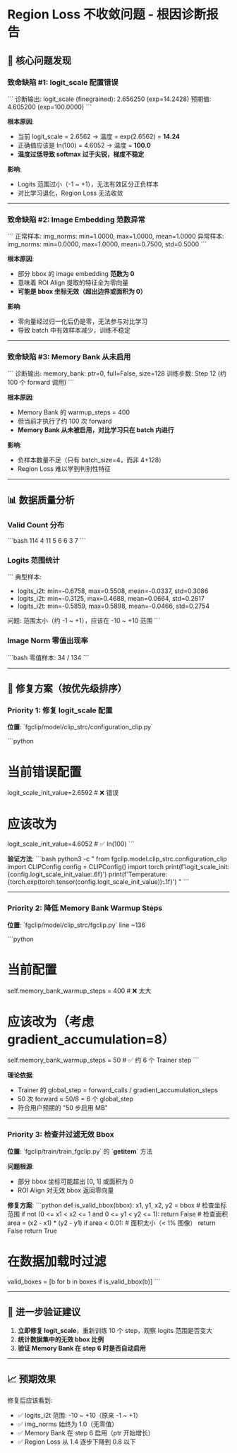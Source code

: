 # Region Loss 不收敛问题 - 根因诊断报告

## 🔴 核心问题发现

### **致命缺陷 #1: logit_scale 配置错误**
\`\`\`
诊断输出: logit_scale (finegrained): 2.656250 (exp=14.2428)
预期值: 4.605200 (exp=100.0000)
\`\`\`

**根本原因**: 
- 当前 logit_scale = 2.6562 → 温度 = exp(2.6562) = **14.24**
- 正确值应该是 ln(100) = 4.6052 → 温度 = **100.0**
- **温度过低导致 softmax 过于尖锐，梯度不稳定**

**影响**:
- Logits 范围过小（-1 ~ +1），无法有效区分正负样本
- 对比学习退化，Region Loss 无法收敛

---

### **致命缺陷 #2: Image Embedding 范数异常**
\`\`\`
正常样本: img_norms: min=1.0000, max=1.0000, mean=1.0000
异常样本: img_norms: min=0.0000, max=1.0000, mean=0.7500, std=0.5000
\`\`\`

**根本原因**:
- 部分 bbox 的 image embedding **范数为 0**
- 意味着 ROI Align 提取的特征全为零向量
- **可能是 bbox 坐标无效（超出边界或面积为 0）**

**影响**:
- 零向量经过归一化后仍是零，无法参与对比学习
- 导致 batch 中有效样本减少，训练不稳定

---

### **致命缺陷 #3: Memory Bank 从未启用**
\`\`\`
诊断输出: memory_bank: ptr=0, full=False, size=128
训练步数: Step 12 (约 100 个 forward 调用)
\`\`\`

**根本原因**:
- Memory Bank 的 warmup_steps = 400
- 但当前才执行了约 100 次 forward
- **Memory Bank 从未被启用，对比学习只在 batch 内进行**

**影响**:
- 负样本数量不足（只有 batch_size=4，而非 4+128）
- Region Loss 难以学到判别性特征

---

## 📊 数据质量分析

### Valid Count 分布
\`\`\`bash
    114 4
     11 5
      6 6
      3 7
\`\`\`

### Logits 范围统计
\`\`\`
典型样本:
- logits_i2t: min=-0.6758, max=0.5508, mean=-0.0337, std=0.3086
- logits_i2t: min=-0.3125, max=0.4688, mean=0.0664, std=0.2617
- logits_i2t: min=-0.5859, max=0.5898, mean=-0.0466, std=0.2754

问题: 范围太小（约 -1 ~ +1），应该在 -10 ~ +10 范围
\`\`\`

### Image Norm 零值出现率
\`\`\`bash
零值样本: 34 / 134
\`\`\`

---

## 🎯 修复方案（按优先级排序）

### **Priority 1: 修复 logit_scale 配置**

**位置**: \`fgclip/model/clip_strc/configuration_clip.py\`

\`\`\`python
# 当前错误配置
logit_scale_init_value=2.6592  # ❌ 错误

# 应该改为
logit_scale_init_value=4.6052  # ✅ ln(100)
\`\`\`

**验证方法**:
\`\`\`bash
python3 -c "
from fgclip.model.clip_strc.configuration_clip import CLIPConfig
config = CLIPConfig()
import torch
print(f'logit_scale_init: {config.logit_scale_init_value:.6f}')
print(f'Temperature: {torch.exp(torch.tensor(config.logit_scale_init_value)):.1f}')
"
\`\`\`

---

### **Priority 2: 降低 Memory Bank Warmup Steps**

**位置**: \`fgclip/model/clip_strc/fgclip.py\` line ~136

\`\`\`python
# 当前配置
self.memory_bank_warmup_steps = 400  # ❌ 太大

# 应该改为（考虑 gradient_accumulation=8）
self.memory_bank_warmup_steps = 50   # ✅ 约 6 个 Trainer step
\`\`\`

**理论依据**:
- Trainer 的 global_step = forward_calls / gradient_accumulation_steps
- 50 次 forward ≈ 50/8 = 6 个 global_step
- 符合用户预期的 "50 步启用 MB"

---

### **Priority 3: 检查并过滤无效 Bbox**

**位置**: \`fgclip/train/train_fgclip.py\` 的 \`__getitem__\` 方法

**问题根源**:
- 部分 bbox 坐标可能超出 [0, 1] 或面积为 0
- ROI Align 对无效 bbox 返回零向量

**修复方案**:
\`\`\`python
def is_valid_bbox(bbox):
    x1, y1, x2, y2 = bbox
    # 检查坐标范围
    if not (0 <= x1 < x2 <= 1 and 0 <= y1 < y2 <= 1):
        return False
    # 检查面积
    area = (x2 - x1) * (y2 - y1)
    if area < 0.01:  # 面积太小（< 1% 图像）
        return False
    return True

# 在数据加载时过滤
valid_boxes = [b for b in boxes if is_valid_bbox(b)]
\`\`\`

---

## 🔬 进一步验证建议

1. **立即修复 logit_scale**，重新训练 10 个 step，观察 logits 范围是否变大
2. **统计数据集中的无效 bbox 比例**
3. **验证 Memory Bank 在 step 6 时是否自动启用**

---

## 📈 预期效果

修复后应该看到:
- ✅ logits_i2t 范围: -10 ~ +10（原来 -1 ~ +1）
- ✅ img_norms 始终为 1.0（无零值）
- ✅ Memory Bank 在 step 6 启用（ptr 开始增长）
- ✅ Region Loss 从 1.4 逐步下降到 0.8 以下


